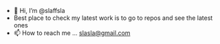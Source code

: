 - 👋 Hi, I’m @slaffsla
- Best place to check my latest work is to go to repos and see the latest ones
- 📫 How to reach me ... slasla@gmail.com

<!---
slaffsla/slaffsla is a ✨ special ✨ repository because its `README.md` (this file) appears on your GitHub profile.
You can click the Preview link to take a look at your changes.
--->
